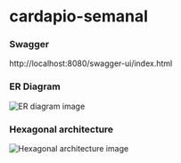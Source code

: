 # cardapio-semanal

### Swagger
http://localhost:8080/swagger-ui/index.html

### ER Diagram
![ER diagram image](backend/src/main/resources/images/postgres_diagram.png)

### Hexagonal architecture
![Hexagonal architecture image](backend/src/main/resources/images/hexagonal-architecture.png)






